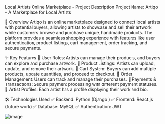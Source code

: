 Local Artists Online Marketplace - Project Description
Project Name: Artiqo - A Marketplace for Local Artists

📌 Overview
Artiqo is an online marketplace designed to connect local artists with potential buyers, allowing artists to showcase and sell their artwork while customers browse and purchase unique, handmade products. The platform provides a seamless shopping experience with features like user authentication, product listings, cart management, order tracking, and secure payments.

✨ Key Features
🔹 User Roles: Artists can manage their products, and buyers can explore and purchase artwork.
🔹 Product Listings: Artists can upload, update, and remove their artwork.
🔹 Cart System: Buyers can add multiple products, update quantities, and proceed to checkout.
🔹 Order Management: Users can track and manage their purchases.
🔹 Payments & Transactions: Secure payment processing with different payment statuses.
🔹 Artist Profiles: Each artist has a profile displaying their work and bio.

🛠️ Technologies Used
✅ Backend: Python (Django )
✅ Frontend: React.js (future work)
✅ Database: MySQL 
✅ Authentication: JWT 

![image](https://github.com/user-attachments/assets/7b4b7b9c-1180-4175-b6db-4e7e82ecc139)
